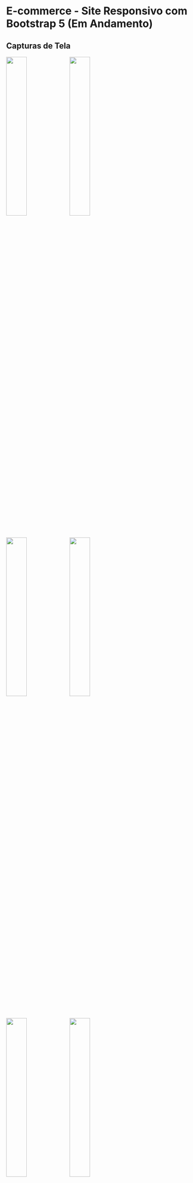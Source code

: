 # E-commerce - Site Responsivo com Bootstrap 5 (Em Andamento)

## Capturas de Tela

<div>
    <img src="https://joaoguimaraes.com/img/gitScreenshots/E-CommerceBootstrap/homeMobile0.jpeg" style="width: 33%;"/>
    <img src="https://joaoguimaraes.com/img/gitScreenshots/E-CommerceBootstrap/homeMobile1.jpeg" style="width: 33%;"/>
    <img src="https://joaoguimaraes.com/img/gitScreenshots/E-CommerceBootstrap/homeMobile3.jpeg" style="width: 33%;"/>
    <img src="https://joaoguimaraes.com/img/gitScreenshots/E-CommerceBootstrap/homeMobile4.jpeg" style="width: 33%;"/>
    <img src="https://joaoguimaraes.com/img/gitScreenshots/E-CommerceBootstrap/homeMobile5.jpeg" style="width: 33%;"/>
    <img src="https://joaoguimaraes.com/img/gitScreenshots/E-CommerceBootstrap/homeMobile6.jpeg" style="width: 33%;"/>
    <img src="https://joaoguimaraes.com/img/gitScreenshots/E-CommerceBootstrap/homeDesktop.jpeg" style="width: 100%;"/>
</div>

## Objetivo do Projeto:

Projeto desenvolvido com o objetivo de aplicar os conceitos aprendidos no curso de Bootstrap 5, lecionado pelo professor Matheus Battisti.

## Sobre o Projeto

O projeto apresenta um  E-commerce fictício de venda de relogios. Nesse projeto esta sendo ultilizado os conceitos de: Grid, elementos de conteúdo, formulários, componentes do Bootstrap, e Ícones também do Bootstrap.

Todo o site segue a logica de "Mobile First" contando com layout totalmente responsivo para dispositivos mobile e desktops.


## Concluido:

- [x] Pagina inicial (index)
- [ ] Pagina de produtos (#)
- [ ] Pagina de promoções (#)
- [ ] Pagina do blog (#)
- [ ] Pagina de contato (#)

## Conteúdo

### Pagina Inicial (index.html)

- Header
  * Logo
  * Barra de pesquisa
  * Icone de perfil
  * Icone de itens salvos
  * Icone de carrinho
- Navbar
  * Home
  * Produtos
  * Promoções
  * Blog
  * Contato
- Banner
  * Carrosel
  * Titulo
  * Subtitulo
  * Mini banner "Nova coleção"
  * Mini banner "Modelos em promoção"
  * Mini banner "Edição limitada"
- Mais vendidos
  * Card
    * Imagem
    * Titulo
    * Valor
    * Botão "Comprar"
- Destaque
  * Subtitulo
  * Titulo
  * Descrição
  * Botão "Saiba mais"
  * Imagem
- Novidades
  * Subtitulo
  * Titulo
  * Descrição
  * Card
    * Imagem
    * Subtitulo
    * Titulo
    * Valor
    * Botão "Comprar"
- Galeria
  * Imagem
- Footer
  * Paginas
  * Telefone
  * Informações
- Newsletter
  * Titulo
  * Formulario
  * Icones redes sociais
  * Copyright

### Pagina de Produtos (#)

- Working...
  * working...

### Pagina de promoções (#)

- Working...
  * working...
  

### Pagina do Blog (#)

- Working...
  * working...
  

### Pagina de Contato (#)

- Working...
  * working...
  
## Instruções

Basta fazer o download dos arquivos e abrir o "index.html"

## Ferramentas utilizadas

- Visual Studio Code
- Bootstrap 5
- Bootstrap Icons

